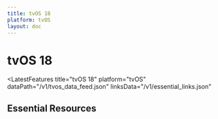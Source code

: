 ```yaml
---
title: tvOS 18
platform: tvOS
layout: doc
---
```


<script setup>
import LatestFeatures from '@components/LatestFeatures.vue'
import SecurityInfo from '@components/SecurityInfo.vue'
import LinksComponent from '@components/LinksComponent.vue'
import linksData from '@v1/essential_links.json'
</script>

# tvOS 18

<LatestFeatures 
  title="tvOS 18" 
  platform="tvOS"
  dataPath="/v1/tvos_data_feed.json" 
  linksData="/v1/essential_links.json"
>
</LatestFeatures>

<SecurityInfo 
  title="tvOS 18" 
  platform="tvOS" 
  dataPath="/v1/tvos_data_feed.json" 
/>

## Essential Resources

<LinksComponent
  title="tvOS 18"
  platform="tvOS"
  :linksData="linksData"
/>
